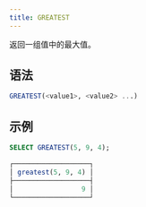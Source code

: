 ```yaml
---
title: GREATEST
---
```


返回一组值中的最大值。

## 语法

```sql
GREATEST(<value1>, <value2> ...)
```

## 示例

```sql
SELECT GREATEST(5, 9, 4);

┌───────────────────┐
│ greatest(5, 9, 4) │
├───────────────────┤
│                 9 │
└───────────────────┘
```